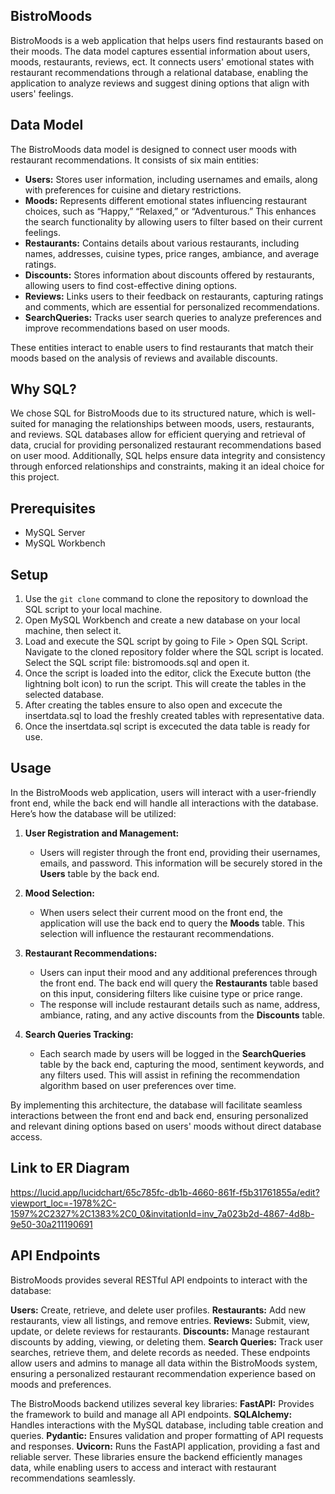 ## BistroMoods

BistroMoods is a web application that helps users find restaurants based on their moods. The data model captures essential information about users, moods, restaurants, reviews, ect. It connects users' emotional states with restaurant recommendations through a relational database, enabling the application to analyze reviews and suggest dining options that align with users' feelings.

## Data Model

The BistroMoods data model is designed to connect user moods with restaurant recommendations. It consists of six main entities:

- **Users:** Stores user information, including usernames and emails, along with preferences for cuisine and dietary restrictions.
- **Moods:** Represents different emotional states influencing restaurant choices, such as “Happy,” “Relaxed,” or “Adventurous.” This enhances the search functionality by allowing users to filter based on their current feelings.
- **Restaurants:** Contains details about various restaurants, including names, addresses, cuisine types, price ranges, ambiance, and average ratings.
- **Discounts:** Stores information about discounts offered by restaurants, allowing users to find cost-effective dining options.
- **Reviews:** Links users to their feedback on restaurants, capturing ratings and comments, which are essential for personalized recommendations.
- **SearchQueries:** Tracks user search queries to analyze preferences and improve recommendations based on user moods.

These entities interact to enable users to find restaurants that match their moods based on the analysis of reviews and available discounts.

## Why SQL?
We chose SQL for BistroMoods due to its structured nature, which is well-suited for managing the relationships between moods, users, restaurants, and reviews. SQL databases allow for efficient querying and retrieval of data, crucial for providing personalized restaurant recommendations based on user mood. Additionally, SQL helps ensure data integrity and consistency through enforced relationships and constraints, making it an ideal choice for this project.

## Prerequisites
- MySQL Server
- MySQL Workbench 
  
## Setup
1. Use the `git clone` command to clone the repository to download the SQL script to your local machine.
2. Open MySQL Workbench and create a new database on your local machine, then select it.
3. Load and execute the SQL script by going to File > Open SQL Script. Navigate to the cloned repository folder where the SQL script is located. Select the SQL script file: bistromoods.sql and open it.
4. Once the script is loaded into the editor, click the Execute button (the lightning bolt icon) to run the script. This will create the tables in the selected database.
5. After creating the tables ensure to also open and excecute the insertdata.sql to load the freshly created tables with representative data.
6. Once the insertdata.sql script is excecuted the data table is ready for use.

## Usage
In the BistroMoods web application, users will interact with a user-friendly front end, while the back end will handle all interactions with the database. Here’s how the database will be utilized:

1. **User Registration and Management:** 
   - Users will register through the front end, providing their usernames, emails, and password. This information will be securely stored in the **Users** table by the back end.
  
2. **Mood Selection:**
   - When users select their current mood on the front end, the application will use the back end to query the **Moods** table. This selection will influence the restaurant recommendations.

3. **Restaurant Recommendations:**
   - Users can input their mood and any additional preferences through the front end. The back end will query the **Restaurants** table based on this input, considering filters like cuisine type or price range.
   - The response will include restaurant details such as name, address, ambiance, rating, and any active discounts from the **Discounts** table.

4. **Search Queries Tracking:**
   - Each search made by users will be logged in the **SearchQueries** table by the back end, capturing the mood, sentiment keywords, and any filters used. This will assist in refining the recommendation algorithm based on user preferences over time.

By implementing this architecture, the database will facilitate seamless interactions between the front end and back end, ensuring personalized and relevant dining options based on users' moods without direct database access.

## Link to ER Diagram 
https://lucid.app/lucidchart/65c785fc-db1b-4660-861f-f5b31761855a/edit?viewport_loc=-1978%2C-1597%2C2327%2C1383%2C0_0&invitationId=inv_7a023b2d-4867-4d8b-9e50-30a211190691

## API Endpoints
BistroMoods provides several RESTful API endpoints to interact with the database:

**Users:** Create, retrieve, and delete user profiles.
**Restaurants:** Add new restaurants, view all listings, and remove entries.
**Reviews:** Submit, view, update, or delete reviews for restaurants.
**Discounts:** Manage restaurant discounts by adding, viewing, or deleting them.
**Search Queries:** Track user searches, retrieve them, and delete records as needed.
These endpoints allow users and admins to manage all data within the BistroMoods system, ensuring a personalized restaurant recommendation experience based on moods and preferences.

The BistroMoods backend utilizes several key libraries:
**FastAPI:** Provides the framework to build and manage all API endpoints.
**SQLAlchemy:** Handles interactions with the MySQL database, including table creation and queries.
**Pydantic:** Ensures validation and proper formatting of API requests and responses.
**Uvicorn:** Runs the FastAPI application, providing a fast and reliable server.
These libraries ensure the backend efficiently manages data, while enabling users to access and interact with restaurant recommendations seamlessly.

